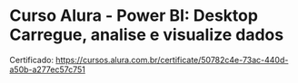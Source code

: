 # Curso Alura - Power BI: Desktop Carregue, analise e visualize dados

Certificado: https://cursos.alura.com.br/certificate/50782c4e-73ac-440d-a50b-a277ec57c751
